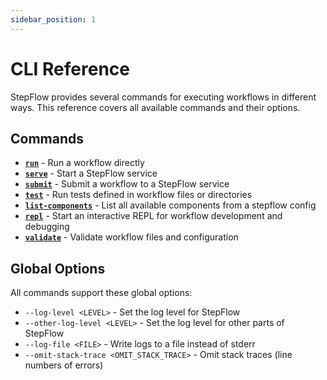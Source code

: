 ```yaml
---
sidebar_position: 1
---
```


# CLI Reference

StepFlow provides several commands for executing workflows in different ways. This reference covers all available commands and their options.

## Commands

- **[`run`](./run.md)** - Run a workflow directly
- **[`serve`](./serve.md)** - Start a StepFlow service
- **[`submit`](./submit.md)** - Submit a workflow to a StepFlow service
- **[`test`](./test.md)** - Run tests defined in workflow files or directories
- **[`list-components`](./list-components.md)** - List all available components from a stepflow config
- **[`repl`](./repl.md)** - Start an interactive REPL for workflow development and debugging
- **[`validate`](./validate.md)** - Validate workflow files and configuration

## Global Options

All commands support these global options:

- `--log-level <LEVEL>` - Set the log level for StepFlow
- `--other-log-level <LEVEL>` - Set the log level for other parts of StepFlow
- `--log-file <FILE>` - Write logs to a file instead of stderr
- `--omit-stack-trace <OMIT_STACK_TRACE>` - Omit stack traces (line numbers of errors)
